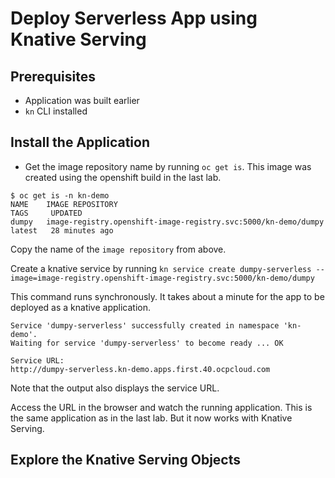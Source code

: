 # Deploy Serverless App using Knative Serving

## Prerequisites
* Application was built earlier
* `kn` CLI installed 

## Install the Application

* Get the image repository name by running `oc get is`. This image was created using the openshift build in the last lab.

```
$ oc get is -n kn-demo
NAME    IMAGE REPOSITORY                                                 TAGS     UPDATED
dumpy   image-registry.openshift-image-registry.svc:5000/kn-demo/dumpy   latest   28 minutes ago

```
Copy the name of the `image repository` from above.


Create a knative service by running `kn service create dumpy-serverless --image=image-registry.openshift-image-registry.svc:5000/kn-demo/dumpy`

This command runs synchronously. It takes about a minute for the app to be deployed as a knative application.

``` 
Service 'dumpy-serverless' successfully created in namespace 'kn-demo'.
Waiting for service 'dumpy-serverless' to become ready ... OK

Service URL:
http://dumpy-serverless.kn-demo.apps.first.40.ocpcloud.com
```

Note that the output also displays the service URL.

Access the URL in the browser and watch the running application. This is the same application as in the last lab. But it now works with Knative Serving.

## Explore the Knative Serving Objects


